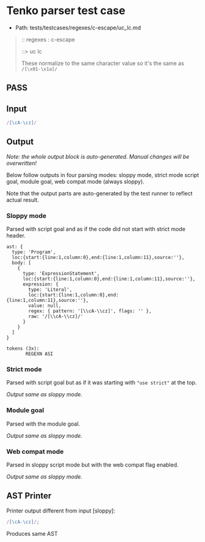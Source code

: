 # Tenko parser test case

- Path: tests/testcases/regexes/c-escape/uc_lc.md

> :: regexes : c-escape
>
> ::> uc lc
>
> These normalize to the same character value so it's the same as `/[\x01-\x1a]/`

## PASS

## Input

`````js
/[\cA-\cz]/
`````

## Output

_Note: the whole output block is auto-generated. Manual changes will be overwritten!_

Below follow outputs in four parsing modes: sloppy mode, strict mode script goal, module goal, web compat mode (always sloppy).

Note that the output parts are auto-generated by the test runner to reflect actual result.

### Sloppy mode

Parsed with script goal and as if the code did not start with strict mode header.

`````
ast: {
  type: 'Program',
  loc:{start:{line:1,column:0},end:{line:1,column:11},source:''},
  body: [
    {
      type: 'ExpressionStatement',
      loc:{start:{line:1,column:0},end:{line:1,column:11},source:''},
      expression: {
        type: 'Literal',
        loc:{start:{line:1,column:0},end:{line:1,column:11},source:''},
        value: null,
        regex: { pattern: '[\\cA-\\cz]', flags: '' },
        raw: '/[\\cA-\\cz]/'
      }
    }
  ]
}

tokens (3x):
       REGEXN ASI
`````

### Strict mode

Parsed with script goal but as if it was starting with `"use strict"` at the top.

_Output same as sloppy mode._

### Module goal

Parsed with the module goal.

_Output same as sloppy mode._

### Web compat mode

Parsed in sloppy script mode but with the web compat flag enabled.

_Output same as sloppy mode._

## AST Printer

Printer output different from input [sloppy]:

````js
/[\cA-\cz]/;
````

Produces same AST
